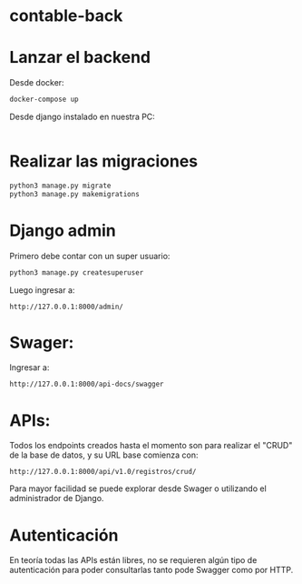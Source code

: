 # contable-back

# Lanzar el backend
Desde docker:
```sh
docker-compose up
```

Desde django instalado en nuestra PC:
```sh

```

# Realizar las migraciones
```python
python3 manage.py migrate
python3 manage.py makemigrations
```

# Django admin
Primero debe contar con un super usuario:
```python
python3 manage.py createsuperuser
```
Luego ingresar a:
```
http://127.0.0.1:8000/admin/
```

# Swager:
Ingresar a:
```
http://127.0.0.1:8000/api-docs/swagger
```

# APIs:
Todos los endpoints creados hasta el momento son para realizar el "CRUD" de la base de datos, y su URL base comienza con:
```
http://127.0.0.1:8000/api/v1.0/registros/crud/
```

Para mayor facilidad se puede explorar desde Swager o utilizando el administrador de Django.


# Autenticación
En teoría todas las APIs están libres, no se requieren algún tipo de autenticación para poder consultarlas tanto pode Swagger como por HTTP.